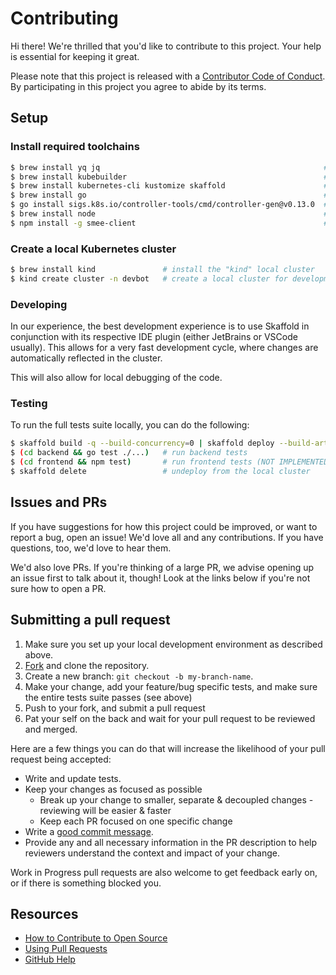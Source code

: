 # Contributing

Hi there! We're thrilled that you'd like to contribute to this project. Your help is essential for keeping it great.

Please note that this project is released with a [Contributor Code of Conduct](CODE_OF_CONDUCT.md). By participating in this project you agree to abide by its terms.

## Setup

### Install required toolchains

```bash
$ brew install yq jq                                                  # used occasionally by various scripts
$ brew install kubebuilder                                            # might be useful, not strictly required currently
$ brew install kubernetes-cli kustomize skaffold                      # Kubernetes tooling
$ brew install go                                                     # for backend development
$ go install sigs.k8s.io/controller-tools/cmd/controller-gen@v0.13.0  # used to generate CRDs from controller code
$ brew install node                                                   # for smee-client
$ npm install -g smee-client                                          # used by tests to tunnel webhook requests
```

### Create a local Kubernetes cluster

```bash
$ brew install kind               # install the "kind" local cluster
$ kind create cluster -n devbot   # create a local cluster for development
```

### Developing

In our experience, the best development experience is to use Skaffold in conjunction with its respective IDE plugin 
(either JetBrains or VSCode usually). This allows for a very fast development cycle, where changes are automatically
reflected in the cluster.

This will also allow for local debugging of the code.

### Testing

To run the full tests suite locally, you can do the following:

```bash
$ skaffold build -q --build-concurrency=0 | skaffold deploy --build-artifacts=- --kube-context=kind-devbot
$ (cd backend && go test ./...)   # run backend tests
$ (cd frontend && npm test)       # run frontend tests (NOT IMPLEMENTED YET)
$ skaffold delete                 # undeploy from the local cluster
```

## Issues and PRs

If you have suggestions for how this project could be improved, or want to report a bug, open an issue! We'd love all
and any contributions. If you have questions, too, we'd love to hear them.

We'd also love PRs. If you're thinking of a large PR, we advise opening up an issue first to talk about it, though! Look
at the links below if you're not sure how to open a PR.

## Submitting a pull request

1. Make sure you set up your local development environment as described above.
2. [Fork](https://github.com/arikkfir/devbot/fork) and clone the repository.
3. Create a new branch: `git checkout -b my-branch-name`.
4. Make your change, add your feature/bug specific tests, and make sure the entire tests suite passes (see above)
5. Push to your fork, and submit a pull request
6. Pat your self on the back and wait for your pull request to be reviewed and merged.

Here are a few things you can do that will increase the likelihood of your pull request being accepted:

- Write and update tests.
- Keep your changes as focused as possible
  - Break up your change to smaller, separate & decoupled changes - reviewing will be easier & faster
  - Keep each PR focused on one specific change
- Write a [good commit message](http://tbaggery.com/2008/04/19/a-note-about-git-commit-messages.html).
- Provide any and all necessary information in the PR description to help reviewers understand the context and impact of
  your change.

Work in Progress pull requests are also welcome to get feedback early on, or if there is something blocked you.

## Resources

- [How to Contribute to Open Source](https://opensource.guide/how-to-contribute/)
- [Using Pull Requests](https://help.github.com/articles/about-pull-requests/)
- [GitHub Help](https://help.github.com)

